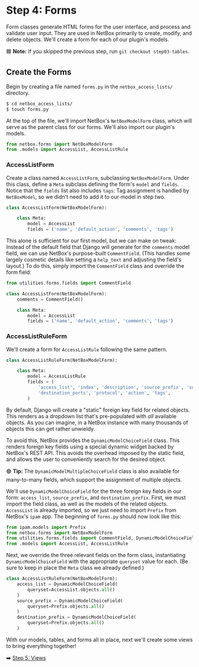# Step 4: Forms

Form classes generate HTML forms for the user interface, and process and validate user input. They are used in NetBox primarily to create, modify, and delete objects. We'll create a form for each of our plugin's models.

:blue_square: **Note:** If you skipped the previous step, run `git checkout step03-tables`.

## Create the Forms

Begin by creating a file named `forms.py` in the `netbox_access_lists/` directory.

```bash
$ cd netbox_access_lists/
$ touch forms.py
```

At the top of the file, we'll import NetBox's `NetBoxModelForm` class, which will serve as the parent class for our forms. We'll also import our plugin's models.

```python
from netbox.forms import NetBoxModelForm
from .models import AccessList, AccessListRule
```

### AccessListForm

Create a class named `AccessListForm`, subclassing `NetBoxModelForm`. Under this class, define a `Meta` subclass defining the form's `model` and `fields`. Notice that the `fields` list also includes `tags`: Tag assignment is handled by `NetBoxModel`, so we didn't need to add it to our model in step two.

```python
class AccessListForm(NetBoxModelForm):

    class Meta:
        model = AccessList
        fields = ('name', 'default_action', 'comments', 'tags')
```

This alone is sufficient for our first model, but we can make on tweak: Instead of the default field that Django will generate for the `comments` model field, we can use NetBox's purpose-built `CommentField`. (This handles some largely cosmetic details like setting a `help_text` and adjusting the field's layout.) To do this, simply import the `CommentField` class and override the form field:

```python
from utilities.forms.fields import CommentField

class AccessListForm(NetBoxModelForm):
    comments = CommentField()

    class Meta:
        model = AccessList
        fields = ('name', 'default_action', 'comments', 'tags')
```

### AccessListRuleForm

We'll create a form for `AccessListRule` following the same pattern.

```python
class AccessListRuleForm(NetBoxModelForm):

    class Meta:
        model = AccessListRule
        fields = (
            'access_list', 'index', 'description', 'source_prefix', 'source_ports', 'destination_prefix',
            'destination_ports', 'protocol', 'action', 'tags',
        )
```

By default, Django will create a "static" foreign key field for related objects. This renders as a dropdown list that's pre-populated with _all_ available objects. As you can imagine, in a NetBox instance with many thousands of objects this can get rather unwieldy.

To avoid this, NetBox provides the `DynamicModelChoiceField` class. This renders foreign key fields using a special dynamic widget backed by NetBox's REST API. This avoids the overhead imposed by the static field, and allows the user to conveniently search for the desired object.

:green_circle: **Tip:** The `DynamicModelMultipleChoiceField` class is also available for many-to-many fields, which support the assignment of multiple objects.

We'll use `DynamicModelChoiceField` for the three foreign key fields in our form: `access_list`, `source_prefix`, and `destination_prefix`. First, we must import the field class, as well as the models of the related objects. `AccessList` is already imported, so we just need to import `Prefix` from NetBox's `ipam` app. The beginning of `forms.py` should now look like this:

```python
from ipam.models import Prefix
from netbox.forms import NetBoxModelForm
from utilities.forms.fields import CommentField, DynamicModelChoiceField
from .models import AccessList, AccessListRule
```

Next, we override the three relevant fields on the form class, instantiating `DynamicModelChoiceField` with the appropriate `queryset` value for each. (Be sure to keep in place the `Meta` class we already defined.)

```python
class AccessListRuleForm(NetBoxModelForm):
    access_list = DynamicModelChoiceField(
        queryset=AccessList.objects.all()
    )
    source_prefix = DynamicModelChoiceField(
        queryset=Prefix.objects.all()
    )
    destination_prefix = DynamicModelChoiceField(
        queryset=Prefix.objects.all()
    )
```

With our models, tables, and forms all in place, next we'll create some views to bring everything together!

:arrow_right: [Step 5: Views](/tutorial/step05-views.md)

